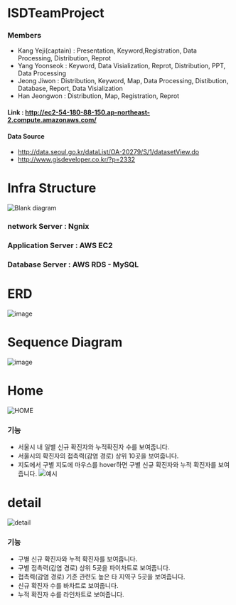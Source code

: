 # ISDTeamProject

### Members
* Kang Yeji(captain) : Presentation, Keyword,Registration, Data Processing, Distribution, Reprot
* Yang Yoonseok : Keyword, Data Visialization, Reprot, Distribution, PPT, Data Processing
* Jeong Jiwon : Distribution, Keyword, Map, Data Processing, Distibution, Database, Report, Data Visialization
* Han Jeongwon : Distribution, Map, Registration, Reprot

#### Link : http://ec2-54-180-88-150.ap-northeast-2.compute.amazonaws.com/

#### Data Source
- http://data.seoul.go.kr/dataList/OA-20279/S/1/datasetView.do
- http://www.gisdeveloper.co.kr/?p=2332

# Infra Structure
![Blank diagram](https://user-images.githubusercontent.com/19159759/124253533-1675db80-db63-11eb-9315-a2f5b171962f.png)
### network Server : Ngnix
### Application Server : AWS EC2
### Database Server : AWS RDS - MySQL

# ERD
![image](https://user-images.githubusercontent.com/19159759/124252270-bdf20e80-db61-11eb-87de-0adf72e91144.png)

# Sequence Diagram
![image](https://user-images.githubusercontent.com/19159759/124252302-c64a4980-db61-11eb-9f93-581dabbd58de.png)

# Home
![HOME](https://user-images.githubusercontent.com/19159759/124250384-cfd2b200-db5f-11eb-813b-e735f75c8e82.png)
### 기능
- 서울시 내 일별 신규 확진자와 누적확진자 수를 보여줍니다.
- 서울시의 확진자의 접촉력(감염 경로) 상위 10곳을 보여줍니다. 
- 지도에서 구별 지도에 마우스를 hover하면 구별 신규 확진자와 누적 확진자를 보여줍니다.
![예시](https://user-images.githubusercontent.com/19159759/124251559-03faa280-db61-11eb-9c01-2864234d9a50.png)



# detail
![detail](https://user-images.githubusercontent.com/19159759/124250312-baf61e80-db5f-11eb-80d1-2dddf149e063.png)
### 기능
- 구별 신규 확진자와 누적 확진자를 보여줍니다.
- 구별 접촉력(감염 경로) 상위 5곳을 파이차트로 보여줍니다.
- 접촉력(감염 경로) 기준 관련도 높은 타 지역구 5곳을 보여줍니다.
- 신규 확진자 수를 바차트로 보여줍니다.
- 누적 확진자 수를 라인차트로 보여줍니다.
